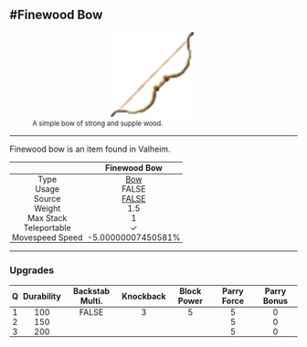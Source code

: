 <meta property="og:title" content="Finewood Bow - MoreValheim" /><meta property="og:type" content="website" /><meta property="og:image" content="/assets/finewood_bow.png" /><meta property="og:description" content="Finewood Bow is an item found in Valheim." /><meta name="theme-color" content="#546D78"><meta name="twitter:card" content="summary_large_image">
#Finewood Bow
-------------
<style>img {width:20px;}.tb {width:150px;display: block;margin-left: auto;margin-right: auto;}</style>

<style>.md-typeset table:not([class]) th:not([align]) {min-width:unset!important;}</style>
<style>td{padding:0em 0.3em!important;text-align:center!important;border-left:.05rem solid var(--md-default-fg-color--lightest)}</style>

<style>th{padding:0.1em 0.3em!important;text-align:center!important;font-weight:bold}</style>

<style>pre{text-align:right!important}</style>
<style>table tr td:first-child {border-left: 0;};</style>

<figure><img src="/assets/finewood_bow.png" class="tb" /><figcaption><small>A simple bow of strong and supple wood.</small></figcaption></figure>

-------------

Finewood bow is an item found in Valheim.

|        | Finewood Bow              |
| ----------- | ------------------------------------ |
| Type | [Bow](../../types/bow)
| Usage | FALSE<br>
| Source | [FALSE](../../items/false)
| Weight | 1.5 |
| Max Stack | 1 |
| Teleportable | ✓
| Movespeed Speed | -5.00000007450581%


-------------

### Upgrades
| Q | Durability | Backstab Multi. | Knockback | Block Power | Parry Force | Parry Bonus
| - | - | - | - | - | - | - 
1 | 100 | FALSE | 3 | 5 | 5 | 0 | 1.5 | 
 | 2 | 150 |  |  |  | 5 | 0 |  | 
 | 3 | 200 |  |  |  | 5 | 0 |  | 
